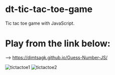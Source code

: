 # dt-tic-tac-toe-game
Tic tac toe game with JavaScript.

# Play from the link below:
--> https://dimtsagk.github.io/Guess-Number-JS/

![tictactoe1](https://github.com/user-attachments/assets/24db2766-cb14-4e0b-ba1c-a1970fc2adb6)
![tictactoe2](https://github.com/user-attachments/assets/bceba789-a1b4-4ded-864e-a36c86a0c77a)
